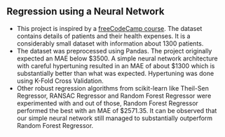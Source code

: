 ## Regression using a Neural Network

- This project is inspired by a [freeCodeCamp course](https://www.freecodecamp.org/learn/machine-learning-with-python/machine-learning-with-python-projects/linear-regression-health-costs-calculator). The dataset contains details of patients and their health expenses. It is a considerably small dataset with information about 1300 patients.
- The dataset was preprocessed using Pandas. The project originally expected an MAE below $3500. A simple neural network architecture with careful hypertuning resulted in an MAE of about $1300 which is substantially better than what was expected. Hypertuning was done using K-Fold Cross Validation.
- Other robust regression algorithms from scikit-learn like Theil-Sen Regressor, RANSAC Regressor and Random Forest Regressor were experimented with and out of those, Random Forest Regressor performed the best with an MAE of $2571.35. It can be observed that our simple neural network still managed to substantially outperform Random Forest Regressor.
